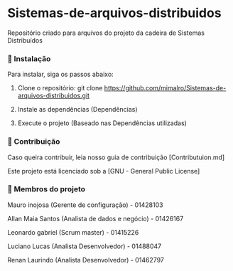 # Sistemas-de-arquivos-distribuidos
Repositório criado para arquivos do projeto da cadeira de Sistemas Distribuídos

### 📌 Instalação

Para instalar, siga os passos abaixo:

1. Clone o repositório:
   git clone https://github.com/mimalro/Sistemas-de-arquivos-distribuidos.git

2. Instale as dependências
    (Dependências)
3. Execute o projeto
     (Baseado nas Dependências utilizadas)

 ### 📌 Contribuição

 Caso queira contribuir, leia nosso guia de contribuição [Contributuion.md]

 Este projeto está licenciado sob a [GNU - General Public License]

 ### 📌 Membros do projeto
  Mauro inojosa (Gerente de configuração) - 01428103
  
  Allan Maia Santos (Analista de dados e negócio) - 01426167
  
  Leonardo gabriel (Scrum master) - 01415226
  
  Luciano Lucas (Analista Desenvolvedor) - 01488047

  Renan Laurindo (Analista Desenvolvedor) - 01462797

